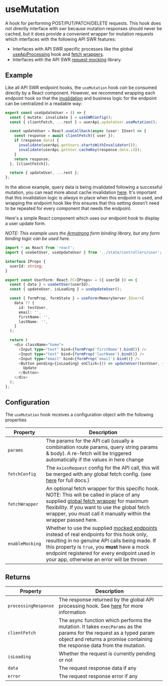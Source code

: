 # useMutation

A hook for performing POST/PUT/PATCH/DELETE requests. This hook does not directly interface with swr because mutation responses should never be cached, but it does provide a convenient wrapper for mutation requests which interfaces with the following API SWR features:

- Interfaces with API SWR specific processes like the global [useApiProcessing](api-processing.md) hook and [fetch wrappers](global-fetch-wrapper.md).
- Interfaces with the API SWR [request mocking](mocking.md) library.

## Example

Like all API SWR endpoint hooks, the `useMutation` hook _can_ be consumed directly by a React component. However, we recommend wrapping each endpoint hook so that the [invalidation](caching.md) and business logic for the endpoint can be centralized in a readable way:

```TypeScript
export const useUpdateUser = () => {
  const { mutate: invalidate } = useSWRConfig();
  const { clientFetch, ...rest } = userApi.updateUser.useMutation();

  const updateUser = React.useCallback(async (user: IUser) => {
    const response = await clientFetch({ user });
    if (response.data) {
      invalidate(userApi.getUsers.startsWithInvalidator());
      invalidate(userApi.getUser.cacheKey(response.data.id));
    }
    return response;
  }, [clientFetch]);

  return { updateUser, ...rest };
};
```

In the above example, query data is being invalidated following a successful mutation, you can read more about cache invalidation [here](caching.md). It's important that this invalidation logic is _always_ in place when this endpoint is used, and wrapping the endpoint hook like this ensures that this setting doesn't need to be repeated for every component that needs the endpoint.

Here's a simple React component which uses our endpoint hook to display a user update form.

_NOTE: This example uses the [Armstrong](https://github.com/Rocketmakers/armstrong-edge) form binding library, but any form binding logic can be used here._

```TypeScript
import * as React from 'react';
import { useGetUser, useUpdateUser } from '../state/controllers/user';

interface IProps {
  userId: string;
}

export const UserForm: React.FC<IProps> = ({ userId }) => {
  const { data } = useGetUser(userId);
  const { updateUser, isLoading } = useUpdateUser();

  const { formProp, formState } = useForm<MemoryServer.IUser>(
    data ?? {
      id: testUser,
      email: '',
      firstName: '',
      lastName: '',
    }
  );

  return (
    <div className="home">
      <Input type="text" bind={formProp('firstName').bind()} />
      <Input type="text" bind={formProp('lastName').bind()} />
      <Input type="email" bind={formProp('email').bind()} />
      <Button pending={isLoading} onClick={() => updateUser(testUser, { ...formState })}>
        Update
      </Button>
    </div>
  );
};
```

## Configuration

The `useMutation` hook receives a configuration object with the following properties

| Property        | Description                                                                                                                                                                                                                                                                                            |
| --------------- | ------------------------------------------------------------------------------------------------------------------------------------------------------------------------------------------------------------------------------------------------------------------------------------------------------ |
| `params`        | The params for the API call (usually a combination route params, query string params & body). A re-fetch will be triggered automatically if the values in here change                                                                                                                                  |
| `fetchConfig`   | The `AxiosRequest` config for the API call, this will be merged with any global fetch config. (see [here](https://axios-http.com/docs/req_config) for full docs.)                                                                                                                                      |
| `fetchWrapper`  | An optional fetch wrapper for this specific hook. NOTE: This will be called in place of any supplied [global fetch wrapper](global-fetch-wrapper.md) for maximum flexibility. If you want to use the global fetch wrapper, you must call it manually within the wrapper passed here.                   |
| `enableMocking` | Whether to use the supplied [mocked endpoints](mocking.md) instead of real endpoints for this hook only, resulting in no genuine API calls being made. If this property is `true`, you **must** have a mock endpoint registered for every endpoint used in your app, otherwise an error will be thrown |

## Returns

| Property             | Description                                                                                                                                                                                       |
| -------------------- | ------------------------------------------------------------------------------------------------------------------------------------------------------------------------------------------------- |
| `processingResponse` | The response returned by the global API processing hook. See [here](api-processing.md) for more information                                                                                       |
| `clientFetch`        | The async function which performs the mutation. It takes `execParams` as the params for the request as a typed param object and returns a promise containing the response data from the mutation. |
| `isLoading`          | Whether the request is currently pending or not                                                                                                                                                   |
| `data`               | The request response data if any                                                                                                                                                                  |
| `error`              | The request response error if any                                                                                                                                                                 |

